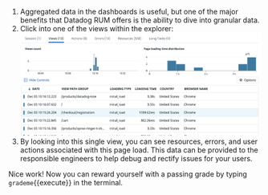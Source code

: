 1. Aggregated data in the dashboards is useful, but one of the major benefits that Datadog RUM offers is the ability to dive into granular data.
2. Click into one of the views within the explorer:
   ![explorer view](assets/view.png)
3. By looking into this single view, you can see resources, errors, and user actions associated with this page load. This data can be provided to the responsible engineers to help debug and rectify issues for your users.

Nice work! Now you can reward yourself with a passing grade by typing `grademe`{{execute}} in the terminal.
